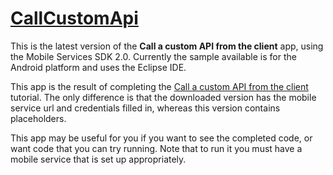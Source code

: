 # [CallCustomApi](./android)

This is the latest version of the **Call a custom API from the client** app, using the Mobile Services SDK 2.0. Currently the sample available is for the Android platform and uses the Eclipse IDE.

This app is the result of completing the [Call a custom API from the client](http://azure.microsoft.com/en-us/documentation/articles/mobile-services-android-call-custom-api/) tutorial. The only difference is that the downloaded version has the mobile service url and credentials filled in, whereas this version contains placeholders.

This app may be useful for you if you want to see the completed code, or want code that you can try running. Note that to run it you must have a mobile service that is set up appropriately.

